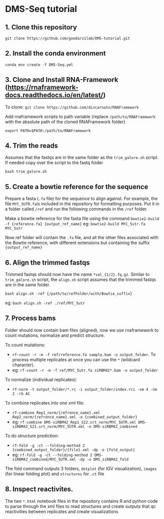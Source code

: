 # DMS-Seq tutorial

## 1. Clone this repository

`` git clone https://github.com/goodarzilab/DMS-tutorial.git ``

## 2. Install the conda environment

`` conda env create -f DMS-Seq.yml ``

## 3. Clone and Install RNA-Framework (https://rnaframework-docs.readthedocs.io/en/latest/)

To clone:
`` git clone https://github.com/dincarnato/RNAFramework ``

Add rnaframework scripts to path variable (replace `/path/to/RNAFramework` with the absolute path of the cloned RNAFramework folder)

``export PATH=$PATH:/path/to/RNAFramework``


## 4. Trim the reads
Assumes that the fastqs are in the same folder as the `trim_galore.sh` script. If needed copy over the script to the fastq folder

`` bash trim_galore.sh ``

## 5. Create a bowtie reference for the sequence

Prepare a fasta (`.fa` file) for the sequence to align against. For example, the file ``MYC_5UTR.fa``is included in the repository for formatting purposes. Put it in a folder called `/ref` and run the following commands in the `/ref` folder.

Make a bowtie reference for the fasta file using the command ``bowtie2-build -f {reference.fa} {output_ref_name}``
eg: ``bowtie2-build MYC_5utr.fa MYC_5utr``

Now ref folder will contain the `.fa` file, and all the other files associated with the Bowtie reference, with different extensions but containing the suffix `{output_ref_name}`

## 6. Align the trimmed fastqs

Trimmed fastqs should now have the name `*val_{1/2}.fq.gz`. Similar to `trim_galore.sh` script, the `align.sh` script assumes that the trimmed fastqs are in the same folder.

``bash align.sh -ref {/path/to/refFolder/with/Bowtie_suffix}``

eg: `bash align.sh -ref ./ref/MYC_5utr`

## 7. Process bams

Folder should now contain bam files (aligned), now we use rnaframework to count mutations, normalize and predict structure.

To count mutations:
-  ``rf-count -r -m -f ref/reference.fa sample.bam -o output_folder``. To process multiple replicates at once you can use the ``*`` (wildcard character).
-  eg:  ``rf-count -r -m -f ref/MYC_5utr.fa siRBM42*.bam -o output_folder``

To normalize (individual replicates):
- ``rf-norm -t output_folder/*.rc -i output_folder/index.rci -sm 4 -nm 2 -rb AC``

To combine replicates into one xml file:
- ``rf-combine Rep1_norm/{refrence_name}.xml Rep2_norm/{refrence_name}.xml -o {combined_output_folder}``
- eg: ``rf-combine DMS-siRBM42_Rep1_S22.srt_norm/MYC_5UTR.xml DMS-siRBM42_S21.srt_norm/MYC_5UTR.xml -o DMS-siRBM42_combined``

To do structure prediction:
- ``rf-fold -g -ct --folding-method 2 {combined_output_folder}/{file}.xml -dp -o {fold_output}``
- eg: ``rf-fold -g -ct --folding-method 2 DMS-siRBM42_combined/MYC_5UTR.xml -dp -o DMS_siRBM42_fold``

The fold command outputs 3 folders, `dotplot` (for IGV visualization), `images` (for linear folding plot) and `structures` for `.ct` file

## 8. Inspect reactivites.

The two ``*.html`` notebook files in the repository contains R and python code to parse through the xml files to read structures and create outputs that qc reactivities between replicates and create visualizations








